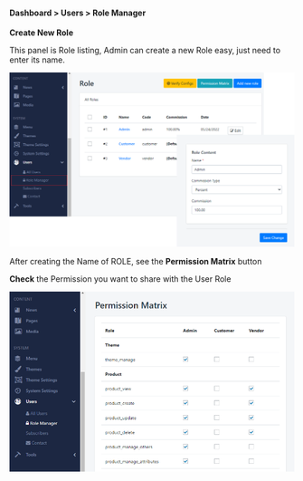 #### Dashboard &gt; Users &gt; Role Manager

**Create New Role**

This panel is Role listing, Admin can create a new Role easy, just need to enter its name.

![](/assets/images/be-roles-management/387b0536f059a833b5e1df02c8ce2a3b.png)

After creating the Name of ROLE, see the **Permission Matrix** button

**Check** the Permission you want to share with the User Role

![](/assets/images/be-roles-management/9e229b97b0b6596e209ae59b1dbda322.png)